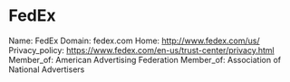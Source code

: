 
# FedEx

Name: FedEx
Domain: fedex.com
Home: http://www.fedex.com/us/
Privacy_policy: https://www.fedex.com/en-us/trust-center/privacy.html
Member_of: American Advertising Federation
Member_of: Association of National Advertisers

